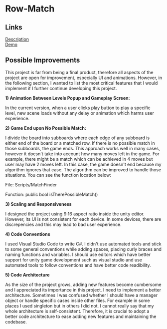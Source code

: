 # Row-Match 

## Links
[Description](https://github.com/Alputer/Row-Match/files/11299252/Dream.Games.-.Software.Engineering.Intern.Study.pdf)<br>
[Demo](https://www.youtube.com/watch?v=kSclWRnpakE)

## Possible Improvements

This project is far from being a final product, therefore all aspects of the project are open for improvement, especially UI and animations.
However, in the following section, I wanted to list the most critical features that I would implement if I further
continue developing this project.

<b> 1) Animation Between Levels Popup and Gameplay Screen: </b>

 In the current version, when a user clicks play button to play a specific level, new scene loads without any delay or animation which harms user experience.

<b> 2) Game End upon No Possible Match: </b>

I divide the board into subboards where each edge of any subboard is either end of the board or a matched row. If there is no possible match in those subboards, the game ends.
This approach works well in many cases, however it doesn't take into account how many moves left in the game. For example, there might be a match which can be achieved in 4 moves but user may 
have 2 moves left. In this case, the game doesn't end because my algorithm ignores that case. The algorithm can be improved to handle those situations. You can see the 
function location below: 

File: Scripts/MatchFinder

Function: public bool isTherePossibleMatch()

<b> 3) Scaling and Responsiveness</b>

I designed the project using 9:16 aspect ratio inside the unity editor. However, its UI is not consistent for each device. In some devices, there are discrepencies and this may lead to bad user experience.

<b> 4) Code Conventions </b>

I used Visual Studio Code to write C#. I didn't use automated tools and stick to some general conventions while adding spaces, placing curly braces and
naming functions and variables. I should use editors which have better support for unity game development such as visual studio and use automated
tools to follow conventions and have better code readibility.

<b> 5) Code Architecture </b>

As the size of the project grows, adding new features become cumbersome and I appreciated its importance in this project. I need to implement a better architecture.
Sometimes I was confused whether I should have a manager object or handle specific cases inside other files.
For example in some places I used singleton but in others I did not. I cannot really say that my whole architecture is self-consistent.
Therefore, it is crucial to adopt a better code architecture to ease adding new features and maintaining the codebase.

